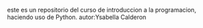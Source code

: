 este es un repositorio del curso de introduccion a la programacion, haciendo uso de Python.
autor:Ysabella Calderon
